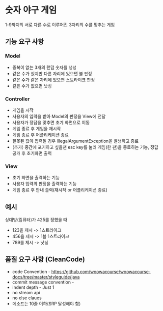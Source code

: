 # 숫자 야구 게임
1-9까지의 서로 다른 수로 이루어진 3자리의 수를 맞추는 게임
## 기능 요구 사항
### Model
* 중복이 없는 3개의 랜덤 숫자를 생성
* 같은 수가 있지만 다른 자리에 있으면 볼 판정
* 같은 수가 같은 자리에 있으면 스트라이크 판정
* 같은 수가 없으면 낫싱
### Controller
* 게임을 시작
* 사용자의 입력을 받아 Model의 판정을 View에 전달
* 사용자가 정답을 맞추면 초기 화면으로 이동
* 게임 종료 후 게임을 재시작
* 게임 종료 후 어플리케이션 종료
* 잘못된 값이 입력될 경우 IllegalArgumentException을 발생하고 종료
* (추가) 중간에 포기하고 싶을땐 esc key를 눌러 게임(한 판)을 종료하는 기능, 정답 공개 후 초기화면 출력
### View
* 초기 화면을 출력하는 기능
* 사용자 입력의 판정을 출력하는 기능
* 게임 종료 후 안내 출력(재시작 or 어플리케이션 종료)

## 예시
상대방(컴퓨터)가 425를 정했을 때
* 123을 제시 -> 1스트라이크
* 456을 제시 -> 1볼 1스트라이크
* 789를 제시 -> 낫싱

## 품질 요구 사항 (CleanCode)
* code Convention - https://github.com/woowacourse/woowacourse-docs/tree/master/styleguide/java
* commit message convention -
* indent depth - Just 1
* no stream api
* no else claues
* 메소드는 10줄 이하(SRP 달성해야 함)
